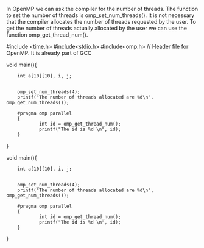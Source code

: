 In OpenMP we can ask the compiler for the number of threads. The function to set the number of threads is omp_set_num_threads(). It is not necessary that the compiler allocates the number of threads requested by the user. To get the number of threads actually allocated by the user we can use the function omp_get_thread_num().



#include <time.h>
#include<stdio.h>
#include<omp.h> // Header file for OpenMP. It is already part of GCC

void main(){

        int a[10][10], i, j;

        
        omp_set_num_threads(4);
        printf("The number of threads allocated are %d\n", omp_get_num_threads()); 

        #pragma omp parallel
        {
                int id = omp_get_thread_num();
                printf("The id is %d \n", id);
        }
}

void main(){

        int a[10][10], i, j;


        omp_set_num_threads(4);
        printf("The number of threads allocated are %d\n", omp_get_num_threads());

        #pragma omp parallel
        {
                int id = omp_get_thread_num();
                printf("The id is %d \n", id);
        }
}


